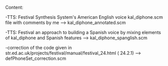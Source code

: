 Content:

-TTS: Festival Synthesis System's American English voice kal_diphone.scm file with comments by me  -->  kal_diphone_annotated.scm

-TTS: Festival an approach to building a Spanish voice by mixing elements of kal_diphone and Spanish features --> kal_diphone_spanglish.scm 

-correction of the code given in str.ed.ac.uk/projects/festival/manual/festival_24.html ( 24.2.1) --> defPhoneSet_correction.scm

